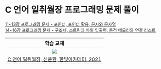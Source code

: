 
# C 언어 일취월장 프로그래밍 문제 풀이

[11~13장 프로그래밍 문제 - 포인터, 포인터 활용, 문자와 문자열](https://drive.google.com/open?id=1sTqk2SWd8ycYrNcCJIth2Sf1pM84_Qbd)  
[14~16장 프로그래밍 문제 - 구조체, 스트림과 파일 입출력, 동적 메모리와 연결 리스트](https://drive.google.com/open?id=1GshbrMMXNZ3u59hsOR9EeISMHKPsd2yh)  
  

| 학습 교재 |
| :-: |
| ![](https://bookthumb-phinf.pstatic.net/cover/180/306/18030668.jpg?type=m140&udate=20211223) |
| [C 언어 일취월장, 신윤환, 한빛아카데미, 2021](https://book.naver.com/bookdb/book_detail.naver?bid=18030668) |
